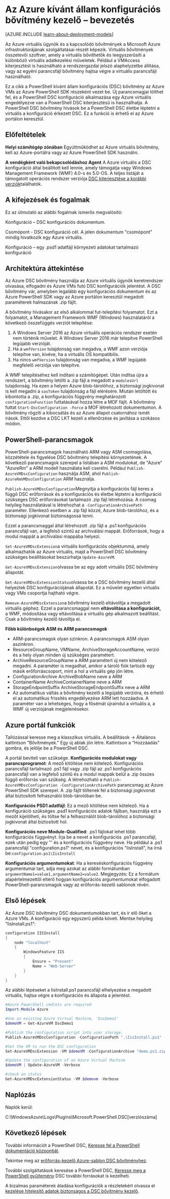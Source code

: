 <properties
   pageTitle="Azure áttekintése állapot konfiguráció szükséges |} Microsoft Azure"
   description="A Microsoft Azure-bővítmény kezelő a PowerShell kívánt állam konfiguráció áttekintése. Előfeltételek, architektúrája, parancsmagok együtt."
   services="virtual-machines-windows"
   documentationCenter=""
   authors="zjalexander"
   manager="timlt"
   editor=""
   tags="azure-service-management,azure-resource-manager"
   keywords=""/>

<tags
   ms.service="virtual-machines-windows"
   ms.devlang="na"
   ms.topic="article"
   ms.tgt_pltfrm="vm-windows"
   ms.workload="na"
   ms.date="09/15/2016"
   ms.author="zachal"/>

# <a name="introduction-to-the-azure-desired-state-configuration-extension-handler"></a>Az Azure kívánt állam konfigurációs bővítmény kezelő – bevezetés #

[AZURE.INCLUDE [learn-about-deployment-models](../../includes/learn-about-deployment-models-both-include.md)]

Az Azure virtuális ügynök és a kapcsolódó bővítmények a Microsoft Azure infrastruktúrájának szolgáltatásai részét képezik. Virtuális bővítmények összetevői szoftver, amely a virtuális bővíthetők és leegyszerűsíti a különböző virtuális adatkezelési műveletek. Például a VMAccess kiterjesztést is használható a rendszergazdai jelszó alaphelyzetbe állítása, vagy az egyéni parancsfájl bővítmény hajtsa végre a virtuális parancsfájl használható.

Ez a cikk a PowerShell kívánt állam konfigurációs (DSC) bővítmény az Azure VMs az Azure PowerShell SDK részeként vezet be. Új parancsmagjai tölthet fel, és a PowerShell DSC konfiguráció alkalmazása egy Azure virtuális engedélyezve van a PowerShell DSC kiterjesztésű is használhatja. A PowerShell DSC bővítmény hívások be a PowerShell DSC életbe léptetni a virtuális a konfiguráció érkezett DSC. Ez a funkció is érhető el az Azure portálon keresztül.

## <a name="prerequisites"></a>Előfeltételek ##
**Helyi számítógép zónában** Együttműködhet az Azure virtuális bővítmény, kell az Azure-portálra vagy az Azure PowerShell SDK használni. 

**A vendégként való bekapcsolódáshoz Agent** A Azure virtuális a DSC konfiguráció által beállított kell lennie, amely támogatja vagy Windows Management Framework (WMF) 4.0-s és 5.0-OS. A teljes listáját a támogatott operációs rendszer verziója [DSC kiterjesztése a korábbi verziók](https://blogs.msdn.microsoft.com/powershell/2014/11/20/release-history-for-the-azure-dsc-extension/)találhatók.

## <a name="terms-and-concepts"></a>A kifejezések és fogalmak ##
Ez az útmutató az alábbi fogalmak ismerős megvalósító:

Konfiguráció – DSC konfigurációs dokumentum. 

Csomópont - DSC konfiguráció cél. A jelen dokumentum "csomópont" mindig hivatkozik egy Azure virtuális.

Konfiguráció – egy .psd1 adatfájl környezeti adatokat tartalmazó konfiguráció

## <a name="architectural-overview"></a>Architektúra áttekintése ##

Az Azure DSC bővítmény használja az Azure virtuális ügynök keretrendszer olvasása, elfogadni és Azure VMs futó DSC konfigurációk jelentést. A DSC bővítmény vár, amelyben legalább egy konfigurációs dokumentum és az Azure PowerShell SDK vagy az Azure portálon keresztül megadott paraméterek halmazának .zip fájlt.

A bővítmény hívásakor az első alkalommal fut-telepítési folyamatot. Ezt a folyamatot, a Management Framework WMF (Windows) használatáról a következő összefüggés verziót telepítése:

1. A Windows Server 2016 az Azure virtuális operációs rendszer esetén nem történik művelet. A Windows Server 2016 már telepítve PowerShell legújabb verzióját.
2. Ha a `wmfVersion` tulajdonság van megadva, a WMF azon verziója telepítve van, kivéve, ha a virtuális OS kompatibilis.
3. Ha nincs `wmfVersion` tulajdonság van megadva, a WMF legújabb megfelelő verziója van telepítve.

A WMF telepítéséhez kell indítani a számítógépet. Után indítsa újra a rendszert, a bővítmény letölti a .zip fájl a megadott a `modulesUrl` tulajdonság. Ha ezen a helyen Azure blob-tárolóhoz, a biztonsági jogkivonat is kell megadni a `sasToken` tulajdonság a fájl elérésére. Miután letöltött és kibontotta a .zip, a konfigurációs függvény meghatározott `configurationFunction` futtatásával hozza létre a MOF fájlt. A bővítmény futtat `Start-DscConfiguration -Force` a MOF létrehozott dokumentumon. A bővítmény rögzíti a kibocsátás és az Azure állapot csatornához ismét írások. Ettől kezdve a DSC LKT kezeli a ellenőrzése és javítása a szokásos módon. 

## <a name="powershell-cmdlets"></a>PowerShell-parancsmagok ##

PowerShell-parancsmagok használható ARM vagy ASM csomagolása, közzététele és figyelése DSC bővítmény telepítési környezetének. A következő parancsmagok szerepel a listában a ASM modulokat, de "Azure" "AzureRm" a ARM modell használata kell cserélni. Például `Publish-AzureVMDscConfiguration` használja ASM, ahol `Publish-AzureRmVMDscConfiguration` ARM használja. 

`Publish-AzureVMDscConfiguration`Megnyitja a konfigurációs fájl keres a függő DSC erőforrások és a konfigurációs és életbe léptetni a konfiguráció szükséges DSC erőforrásokat tartalmazó .zip fájl létrehozása. A csomag helyileg használatával is létrehozhat a `-ConfigurationArchivePath` paraméter. Ellenkező esetben a .zip fájl közzé, Azure blob-tárolóhoz, és a biztonsági jogkivonat biztonságossá tenni.

Ezzel a parancsmaggal által létrehozott .zip fájl a .ps1 konfigurációs parancsfájl van, a legfelső szintű az archiválási mappát. Erőforrások, hogy a modul mappát a archiválási mappába helyezi. 

`Set-AzureVMDscExtension`a virtuális konfigurációs objektummá, amely alkalmazhatók az Azure virtuális, majd a PowerShell DSC bővítmény szükséges beállításokat beszúrhatja `Update-AzureVM`.

`Get-AzureVMDscExtension`olvassa be az egy adott virtuális DSC bővítmény állapotát. 

`Get-AzureVMDscExtensionStatus`olvassa be a DSC bővítmény kezelő által helyeztek DSC konfigurációjának állapotát. Ez a művelet egyetlen virtuális vagy VMs csoportja hajtható végre.

`Remove-AzureVMDscExtension`a bővítmény kezelő eltávolítja a megadott virtuális géphez. Ezzel a parancsmaggal nem **eltávolítása a konfigurációt,** a WMF, módosítása vagy eltávolítása a virtuális gép alkalmazott beállítást. Csak a bővítmény kezelő távolítja el. 

**Főbb különbségek ASM és ARM parancsmagok**

- ARM-parancsmagok olyan szinkron. A parancsmagok ASM olyan aszinkron.
- ResourceGroupName, VMName, ArchiveStorageAccountName, verzió és a hely olyan minden új szükséges paramétert.
- ArchiveResourceGroupName a ARM paramétert új nem kötelező megadni. A paraméter is megadhat, amikor a tároló fiók tartozik egy másik erőforráscsoport, mint a hol a virtuális gép jön létre.
- ConfigurationArchive ArchiveBlobName neve a ARM
- ContainerName ArchiveContainerName neve a ARM
- StorageEndpointSuffix ArchiveStorageEndpointSuffix neve a ARM
- Az automatikus váltás a bővítmény kezelő a legújabb verzióra, és érhető el az automatikus frissítés engedélyezése ARM lett hozzáadva. A paraméter van a lehetséges, hogy a fősémát újraindul a virtuális a, a WMF új verziójának megjelenésekor. 


## <a name="azure-portal-functionality"></a>Azure portál funkciók ##
Tallózással keresse meg a klasszikus virtuális. A beállítások -> Általános kattintson "Bővítmények." Egy új ablak jön létre. Kattintson a "Hozzáadás" gombra, és jelölje be a PowerShell DSC.

A portál beviteli van szüksége.
**Konfigurációs modulokat vagy parancsprogramot**: A mező kitöltése nem kötelező. Konfigurációs parancsfájl tartalmazó .ps1 fájl vagy .zip fájl az .ps1 konfigurációs parancsfájl van a legfelső szintű és a modul mappák belül a .zip összes függő erőforrás van szükség. A létrehozható a `Publish-AzureVMDscConfiguration -ConfigurationArchivePath` parancsmag az Azure PowerShell SDK szerepel. A .zip fájlt töltenek fel a biztonsági jogkivonat által biztosított felhasználói blob-tárolóban be. 

**Konfigurációs PSD1 adatfájl**: Ez a mező kitöltése nem kötelező. Ha a konfiguráció szükséges .psd1 konfigurációs adatok fájlban, használja ezt a mezőt kijelölheti, és töltse fel a felhasználót blob-tárolóhoz a biztonsági jogkivonat által biztosított hol. 
 
**Konfigurációs neve Module-Qualified**: .ps1 fájlokat lehet több konfigurációs függvényt. Írja be a nevet a konfigurációs .ps1 parancsfájl, ezek után pedig egy "\' és a konfigurációs függvény neve. Ha például a .ps1 parancsfájl "configuration.ps1" nevet, és a konfigurációs "IisInstall", ha írná be:`configuration.ps1\IisInstall`

**Konfigurációs argumentumokat**: Ha a kereséskonfigurációs függvény argumentumai tart, adja meg azokat az alábbi formátumban `argumentName1=value1,argumentName2=value2`. Megjegyzés: Ez a formátum alapértelmezettől eltérő hogyan konfigurációs argumentumokat elfogadott PowerShell-parancsmagok vagy az erőforrás-kezelő sablonok révén. 

## <a name="getting-started"></a>Első lépések ##

Az Azure DSC bővítmény DSC dokumentumokban tart, és ír elő őket a Azure VMs. A konfiguráció egy egyszerű példa követi. Mentse helyileg "IisInstall.ps1":

```powershell
configuration IISInstall 
{ 
    node "localhost"
    { 
        WindowsFeature IIS 
        { 
            Ensure = "Present" 
            Name = "Web-Server"                       
        } 
    } 
}
```

Az alábbi lépéseket a IisInstall.ps1 parancsfájl elhelyezése a megadott virtuális, hajtsa végre a konfigurációs és állapota a jelentést.
 
```powershell
#Azure PowerShell cmdlets are required
Import-Module Azure

#Use an existing Azure Virtual Machine, 'DscDemo1'
$demoVM = Get-AzureVM DscDemo1

#Publish the configuration script into user storage.
Publish-AzureVMDscConfiguration -ConfigurationPath ".\IisInstall.ps1" -StorageContext $storageContext -Verbose -Force

#Set the VM to run the DSC configuration
Set-AzureVMDscExtension -VM $demoVM -ConfigurationArchive "demo.ps1.zip" -StorageContext $storageContext -ConfigurationName "runScript" -Verbose

#Update the configuration of an Azure Virtual Machine
$demoVM | Update-AzureVM -Verbose

#check on status
Get-AzureVMDscExtensionStatus -VM $demovm -Verbose
```

## <a name="logging"></a>Naplózás ##

Naplók kerül:

C:\WindowsAzure\Logs\Plugins\Microsoft.PowerShell.DSC\[verziószáma]

## <a name="next-steps"></a>Következő lépések ##

További információt a PowerShell DSC, [Keresse fel a PowerShell dokumentáció központját](https://msdn.microsoft.com/powershell/dsc/overview). 

Tekintse meg az [erőforrás-kezelő Azure-sablon DSC bővítményhez](virtual-machines-windows-extensions-dsc-template.md
). 

További szolgáltatások keresése a PowerShell DSC, [Keresse meg a PowerShell gyűjtemény](https://www.powershellgallery.com/packages?q=DscResource&x=0&y=0) DSC további forrásokat is kezelheti.

A bizalmas paraméterek átadása konfigurációk a részletekért olvassa el [kezelése hitelesítő adatok biztonságos a DSC bővítmény kezelő](virtual-machines-windows-extensions-dsc-credentials.md).
